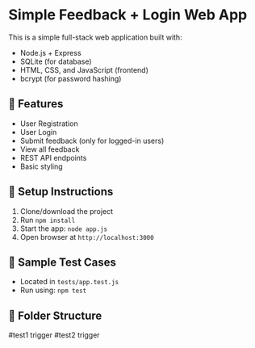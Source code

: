 # Simple Feedback + Login Web App

This is a simple full-stack web application built with:

- Node.js + Express
- SQLite (for database)
- HTML, CSS, and JavaScript (frontend)
- bcrypt (for password hashing)

## 🔧 Features

- User Registration
- User Login
- Submit feedback (only for logged-in users)
- View all feedback
- REST API endpoints
- Basic styling

## 💾 Setup Instructions

1. Clone/download the project
2. Run `npm install`
3. Start the app: `node app.js`
4. Open browser at `http://localhost:3000`

## 🧪 Sample Test Cases

- Located in `tests/app.test.js`
- Run using: `npm test`

## 📁 Folder Structure
#test1 trigger
#test2 trigger
